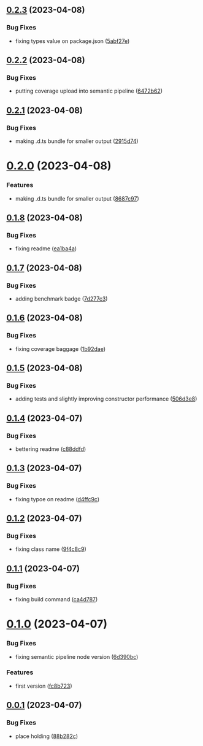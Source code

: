 ## [0.2.3](https://github.com/codibre/sonic-date/compare/v0.2.2...v0.2.3) (2023-04-08)


### Bug Fixes

* fixing types value on package.json ([5abf27e](https://github.com/codibre/sonic-date/commit/5abf27ef43842df226ecf19c05717b0e39d4dc36))

## [0.2.2](https://github.com/codibre/sonic-date/compare/v0.2.1...v0.2.2) (2023-04-08)


### Bug Fixes

* putting coverage upload into semantic pipeline ([6472b62](https://github.com/codibre/sonic-date/commit/6472b6285c2cc136f5a5ee815bee6fcf670e4924))

## [0.2.1](https://github.com/codibre/sonic-date/compare/v0.2.0...v0.2.1) (2023-04-08)


### Bug Fixes

* making .d.ts bundle for smaller output ([2915d74](https://github.com/codibre/sonic-date/commit/2915d74956ffff6f8a9408e7f1ee1f749c02f959))

# [0.2.0](https://github.com/codibre/sonic-date/compare/v0.1.8...v0.2.0) (2023-04-08)


### Features

* making .d.ts bundle for smaller output ([8687c97](https://github.com/codibre/sonic-date/commit/8687c974dae2e51dcfae4aa8e7df2df03c509fe9))

## [0.1.8](https://github.com/codibre/sonic-date/compare/v0.1.7...v0.1.8) (2023-04-08)


### Bug Fixes

* fixing readme ([ea1ba4a](https://github.com/codibre/sonic-date/commit/ea1ba4a3a27f179f02f6b2fa28c99c1c458d3dd2))

## [0.1.7](https://github.com/codibre/sonic-date/compare/v0.1.6...v0.1.7) (2023-04-08)


### Bug Fixes

* adding benchmark badge ([7d277c3](https://github.com/codibre/sonic-date/commit/7d277c31404eb6994b9eb6db654aedeaba5ca681))

## [0.1.6](https://github.com/codibre/sonic-date/compare/v0.1.5...v0.1.6) (2023-04-08)


### Bug Fixes

* fixing coverage baggage ([1b92dae](https://github.com/codibre/sonic-date/commit/1b92dae2af4ef3e7fd8c102b2f3fbc8a00423ecd))

## [0.1.5](https://github.com/codibre/sonic-date/compare/v0.1.4...v0.1.5) (2023-04-08)


### Bug Fixes

* adding tests and slightly improving constructor performance ([506d3e8](https://github.com/codibre/sonic-date/commit/506d3e89b1c0955c2bec5b903e9e08b325875179))

## [0.1.4](https://github.com/codibre/sonic-date/compare/v0.1.3...v0.1.4) (2023-04-07)


### Bug Fixes

* bettering readme ([c88ddfd](https://github.com/codibre/sonic-date/commit/c88ddfd75158aa414d0e1f8d936f951cc5524f5a))

## [0.1.3](https://github.com/codibre/sonic-date/compare/v0.1.2...v0.1.3) (2023-04-07)


### Bug Fixes

* fixing typoe on readme ([d4ffc9c](https://github.com/codibre/sonic-date/commit/d4ffc9c4f3c59b387550a1da74b227a3db47495d))

## [0.1.2](https://github.com/codibre/sonic-date/compare/v0.1.1...v0.1.2) (2023-04-07)


### Bug Fixes

* fixing class name ([9f4c8c9](https://github.com/codibre/sonic-date/commit/9f4c8c92b35598c0146aa005e77cbbd55fe5ee05))

## [0.1.1](https://github.com/codibre/sonic-date/compare/v0.1.0...v0.1.1) (2023-04-07)


### Bug Fixes

* fixing build command ([ca4d787](https://github.com/codibre/sonic-date/commit/ca4d787c7aa0393d3bfa4bb1904f6921d025740e))

# [0.1.0](https://github.com/codibre/sonic-date/compare/v0.0.1...v0.1.0) (2023-04-07)


### Bug Fixes

* fixing semantic pipeline node version ([6d390bc](https://github.com/codibre/sonic-date/commit/6d390bcf0444ebb823310ac5e19e95cc4f36a3ca))


### Features

* first version ([fc8b723](https://github.com/codibre/sonic-date/commit/fc8b72333bdd6b95f30b1033656fa93466577854))

## [0.0.1](https://github.com/codibre/sonic-date/compare/v0.0.0...v0.0.1) (2023-04-07)


### Bug Fixes

* place holding ([88b282c](https://github.com/codibre/sonic-date/commit/88b282cd78da66803d6b9f8ec2bbfb550b9716da))
